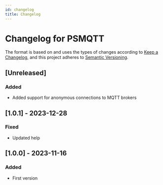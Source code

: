 ```yaml
---
id: changelog
title: Changelog
---
```

# Changelog for PSMQTT

The format is based on and uses the types of changes according to [Keep a Changelog](https://keepachangelog.com/en/1.0.0/),
and this project adheres to [Semantic Versioning](https://semver.org/spec/v2.0.0.html).

## [Unreleased]

### Added

- Added support for anonymous connections to MQTT brokers

## [1.0.1] - 2023-12-28

### Fixed

- Updated help

## [1.0.0] - 2023-11-16

### Added

- First version

